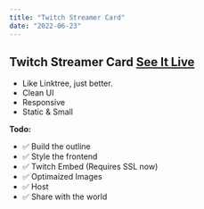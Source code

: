 ```yaml
---
title: "Twitch Streamer Card"
date: "2022-06-23"
---
```

## Twitch Streamer Card [See It Live](https://www.alredosnakes.com)

* Like Linktree, just better.
* Clean UI
* Responsive
* Static & Small

__Todo:__
* ✅ Build the outline
* ✅ Style the frontend
* ✅ Twitch Embed (Requires SSL now)
* ✅ Optimaized Images
* ✅ Host
* ✅ Share with the world

